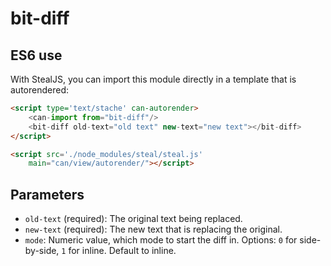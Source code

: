 # bit-diff

## ES6 use

With StealJS, you can import this module directly in a template that is autorendered:

```html
<script type='text/stache' can-autorender>
	<can-import from="bit-diff"/>
	<bit-diff old-text="old text" new-text="new text"></bit-diff>
</script>

<script src='./node_modules/steal/steal.js'
	main="can/view/autorender/"></script>
```

## Parameters

* `old-text` (required): The original text being replaced.
* `new-text` (required): The new text that is replacing the original.
* `mode`: Numeric value, which mode to start the diff in. Options: `0` for side-by-side, `1` for inline. Default to inline.